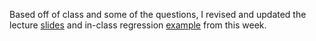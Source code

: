 <!--
.. title: Updated Lecture Slides and Example from This Week
.. slug: updated-lecture-slides-and-example-from-this-week
.. date: 2015-05-14 15:02:27 UTC-07:00
.. tags: 
.. category: 
.. link: 
.. description: 
.. type: text
.. author: Jeffrey Arnold
-->

Based off of class and some of the questions, I revised and updated the lecture [slides](http://UW-POLS503.github.io/pols_503_sp15/lectures/Lecture_Model_Specification_handout.pdf) and in-class regression [example](docs/Life_Expectancy_Example.html) from this week. 

